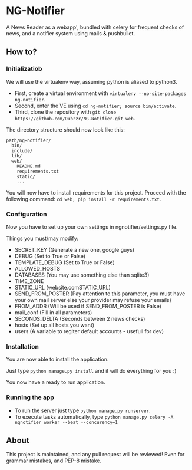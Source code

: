 # NG-Notifier
A News Reader as a webapp', bundled with celery for frequent checks of news, and a notifier system using mails &amp; pushbullet.

## How to?

### Initializatiob

We will use the virtualenv way, assuming python is aliased to python3.

* First, create a virtual environment with `virtualenv --no-site-packages ng-notifier`.
* Second, enter the VE using `cd ng-notifier; source bin/activate`.
* Third, clone the repository with `git clone https://github.com/Dubrzr/NG-Notifier.git web`.

The directory structure should now look like this:

```
path/ng-notifier/
  bin/
  include/
  lib/
  web/
    README.md
    requirements.txt
    static/
    ...
```

You will now have to install requirements for this project. Proceed with the
following command: `cd web; pip install -r requirements.txt`.

### Configuration

Now you have to set up your own settings in ngnotifier/settings.py file.

Things you must/may modify:

* SECRET_KEY (Generate a new one, google guys)
* DEBUG (Set to True or False)
* TEMPLATE_DEBUG (Set to True or False)
* ALLOWED_HOSTS
* DATABASES (You may use something else than sqlite3)
* TIME_ZONE
* STATIC_URL (website.comSTATIC_URL)
* SEND_FROM_POSTER (Pay attention to this parameter, you must have your own
  mail server else your provider may refuse your emails)
* FROM_ADDR (Will be used if SEND_FROM_POSTER is False)
* mail_conf (Fill in all parameters)
* SECONDS_DELTA (Seconds between 2 news checks)
* hosts (Set up all hosts you want)
* users (A variable to regiter default accounts - usefull for dev)

### Installation

You are now able to install the application.

Just type `python manage.py install` and it will do everything for you :)

You now have a ready to run application.

### Running the app

* To run the server just type `python manage.py runserver`.
* To execute tasks automatically, type `python manage.py celery -A ngnotifier
  worker --beat --concurency=1`

## About

This project is maintained, and any pull request will be reviewed! Even for
grammar mistakes, and PEP-8 mistake.
